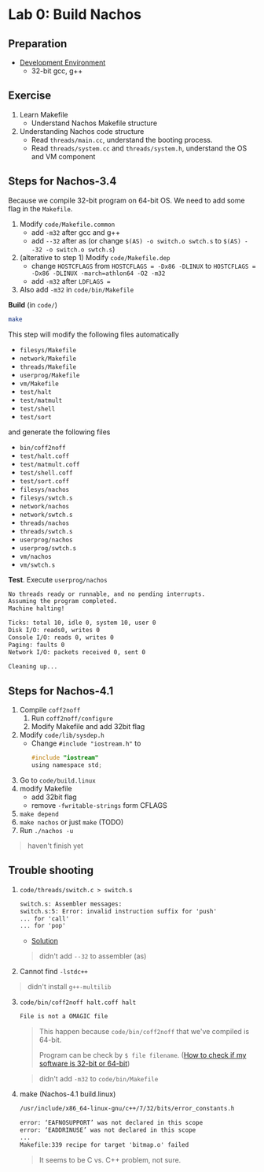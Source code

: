 # Lab 0: Build Nachos

## Preparation

* [Development Environment](DevEnvironment.md)
  * 32-bit gcc, g++

## Exercise

1. Learn Makefile
   * Understand Nachos Makefile structure
2. Understanding Nachos code structure
   * Read `threads/main.cc`, understand the booting process.
   * Read `threads/system.cc` and `threads/system.h`, understand the OS and VM component

## Steps for Nachos-3.4

Because we compile 32-bit program on 64-bit OS. We need to add some flag in the `Makefile`.

1. Modify `code/Makefile.common`
   * add `-m32` after gcc and g++
   * add `--32` after as (or change `$(AS) -o switch.o swtch.s` to `$(AS) --32 -o switch.o swtch.s`)
2. (alterative to step 1) Modify `code/Makefile.dep`
   * change `HOSTCFLAGS` from `HOSTCFLAGS = -Dx86 -DLINUX` to `HOSTCFLAGS = -Dx86 -DLINUX -march=athlon64 -O2 -m32`
   * add `-m32` after `LDFLAGS =`
3. Also add `-m32` in `code/bin/Makefile`

**Build** (in `code/`)

```sh
make
```

This step will modify the following files automatically

* `filesys/Makefile`
* `network/Makefile`
* `threads/Makefile`
* `userprog/Makefile`
* `vm/Makefile`
* `test/halt`
* `test/matmult`
* `test/shell`
* `test/sort`

and generate the following files

* `bin/coff2noff`
* `test/halt.coff`
* `test/matmult.coff`
* `test/shell.coff`
* `test/sort.coff`
* `filesys/nachos`
* `filesys/swtch.s`
* `network/nachos`
* `network/swtch.s`
* `threads/nachos`
* `threads/swtch.s`
* `userprog/nachos`
* `userprog/swtch.s`
* `vm/nachos`
* `vm/swtch.s`

**Test**. Execute `userprog/nachos`

```txt
No threads ready or runnable, and no pending interrupts.
Assuming the program completed.
Machine halting!

Ticks: total 10, idle 0, system 10, user 0
Disk I/O: reads0, writes 0
Console I/O: reads 0, writes 0
Paging: faults 0
Network I/O: packets received 0, sent 0

Cleaning up...
```

## Steps for Nachos-4.1

1. Compile `coff2noff`
   1. Run `coff2noff/configure`
   2. Modify Makefile and add 32bit flag
2. Modify `code/lib/sysdep.h`
   * Change `#include "iostream.h"` to
        ```c
        #include "iostream"
        using namespace std;
        ```
3. Go to `code/build.linux`
4. modify Makefile
   * add 32bit flag
   * remove `-fwritable-strings` form CFLAGS
5. `make depend`
6. `make nachos` or just `make` (TODO)
7. Run `./nachos -u`

> haven't finish yet

## Trouble shooting

1. `code/threads/switch.c > switch.s`

    ```txt
    switch.s: Assembler messages:
    switch.s:5: Error: invalid instruction suffix for 'push'
    ... for 'call'
    ... for 'pop'
    ```

    * [Solution](https://uw.cs.cs350.narkive.com/bs6gQ2yP/nachos-on-linux)

    > didn't add `--32` to assembler (as)

2. Cannot find `-lstdc++`

> didn't install `g++-multilib`

3. `code/bin/coff2noff halt.coff halt`

    ```txt
    File is not a OMAGIC file
    ```

    > This happen because `code/bin/coff2noff` that we've compiled is 64-bit.
    >
    > Program can be check by `$ file filename`. ([How to check if my software is 32-bit or 64-bit](https://askubuntu.com/questions/437857/how-to-check-if-my-software-is-32-bit-or-64-bit))

    > didn't add `-m32` to `code/bin/Makefile`

4. make (Nachos-4.1 build.linux)

    ```txt
    /usr/include/x86_64-linux-gnu/c++/7/32/bits/error_constants.h

    error: ‘EAFNOSUPPORT’ was not declared in this scope
    error: ‘EADDRINUSE’ was not declared in this scope
    ...
    Makefile:339 recipe for target 'bitmap.o' failed
    ```

    > It seems to be C vs. C++ problem, not sure.
